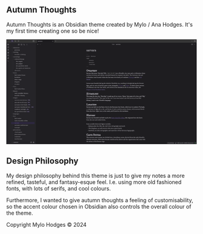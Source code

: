 ## Autumn Thoughts
Autumn Thoughts is an Obsidian theme created by Mylo / Ana Hodges. It's my first time creating one so be nice!

![Screenshot](autumn-thoughts-screenshot.png)

## Design Philosophy
My design philosophy behind this theme is just to give my notes a more refined, tasteful, and fantasy-esque feel. I.e. using more old fashioned fonts, with lots of serifs, and cool colours.

Furthermore, I wanted to give autumn thoughts a feeling of customisability, so the accent colour chosen in Obsidian also controls the overall colour of the theme.

Copyright Mylo Hodges © 2024